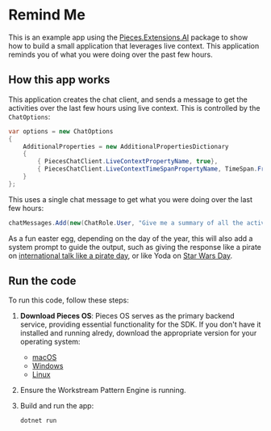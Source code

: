 # Remind Me

This is an example app using the [Pieces.Extensions.AI](https://www.nuget.org/packages/Pieces.Extensions.AI/) package to show how to build a small application that leverages live context. This application reminds you of what you were doing over the past few hours.

## How this app works

This application creates the chat client, and sends a message to get the activities over the last few hours using live context. This is controlled by the `ChatOptions`:

```csharp
var options = new ChatOptions
{
    AdditionalProperties = new AdditionalPropertiesDictionary
    {
        { PiecesChatClient.LiveContextPropertyName, true},
        { PiecesChatClient.LiveContextTimeSpanPropertyName, TimeSpan.FromHours(6) },
    }
};
```

This uses a single chat message to get what you were doing over the last few hours:

```csharp
chatMessages.Add(new(ChatRole.User, "Give me a summary of all the activities I was doing over the last few hours"));
```

As a fun easter egg, depending on the day of the year, this will also add a system prompt to guide the output, such as giving the response like a pirate on [international talk like a pirate day](https://talklikeapirate.com), or like Yoda on [Star Wars Day](https://www.starwars.com/star-wars-day).

## Run the code

To run this code, follow these steps:

1. **Download Pieces OS**: Pieces OS serves as the primary backend service, providing essential functionality for the SDK. If you don't have it installed and running alredy, download the appropriate version for your operating system:
   - [macOS](https://docs.pieces.app/installation-getting-started/macos)
   - [Windows](https://docs.pieces.app/installation-getting-started/windows)
   - [Linux](https://docs.pieces.app/installation-getting-started/linux)
1. Ensure the Workstream Pattern Engine is running.
1. Build and run the app:

    ```shell
    dotnet run
    ```
